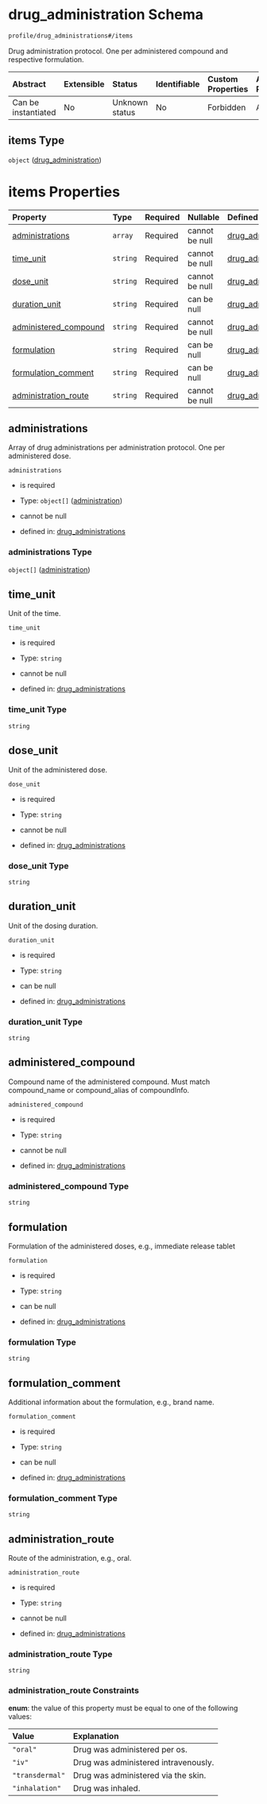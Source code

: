 # drug\_administration Schema

```txt
profile/drug_administrations#/items
```

Drug administration protocol. One per administered compound and respective formulation.

| Abstract            | Extensible | Status         | Identifiable | Custom Properties | Additional Properties | Access Restrictions | Defined In                                                                                               |
| :------------------ | :--------- | :------------- | :----------- | :---------------- | :-------------------- | :------------------ | :------------------------------------------------------------------------------------------------------- |
| Can be instantiated | No         | Unknown status | No           | Forbidden         | Allowed               | none                | [drug\_administrations.schema.json\*](../../out/drug_administrations.schema.json "open original schema") |

## items Type

`object` ([drug\_administration](drug_administrations-drug_administration.md))

# items Properties

| Property                                         | Type     | Required | Nullable       | Defined by                                                                                                                                                                   |
| :----------------------------------------------- | :------- | :------- | :------------- | :--------------------------------------------------------------------------------------------------------------------------------------------------------------------------- |
| [administrations](#administrations)              | `array`  | Required | cannot be null | [drug\_administrations](drug_administrations-drug_administration-properties-administrations.md "profile/drug_administrations#/items/properties/administrations")             |
| [time\_unit](#time_unit)                         | `string` | Required | cannot be null | [drug\_administrations](drug_administrations-drug_administration-properties-time_unit.md "profile/drug_administrations#/items/properties/time_unit")                         |
| [dose\_unit](#dose_unit)                         | `string` | Required | cannot be null | [drug\_administrations](drug_administrations-drug_administration-properties-dose_unit.md "profile/drug_administrations#/items/properties/dose_unit")                         |
| [duration\_unit](#duration_unit)                 | `string` | Required | can be null    | [drug\_administrations](drug_administrations-drug_administration-properties-duration_unit.md "profile/drug_administrations#/items/properties/duration_unit")                 |
| [administered\_compound](#administered_compound) | `string` | Required | cannot be null | [drug\_administrations](drug_administrations-drug_administration-properties-administered_compound.md "profile/drug_administrations#/items/properties/administered_compound") |
| [formulation](#formulation)                      | `string` | Required | can be null    | [drug\_administrations](drug_administrations-drug_administration-properties-formulation.md "profile/drug_administrations#/items/properties/formulation")                     |
| [formulation\_comment](#formulation_comment)     | `string` | Required | can be null    | [drug\_administrations](drug_administrations-drug_administration-properties-formulation_comment.md "profile/drug_administrations#/items/properties/formulation_comment")     |
| [administration\_route](#administration_route)   | `string` | Required | cannot be null | [drug\_administrations](drug_administrations-drug_administration-properties-administration_route.md "profile/drug_administrations#/items/properties/administration_route")   |

## administrations

Array of drug administrations per administration protocol. One per administered dose.

`administrations`

*   is required

*   Type: `object[]` ([administration](drug_administrations-drug_administration-properties-administrations-administration.md))

*   cannot be null

*   defined in: [drug\_administrations](drug_administrations-drug_administration-properties-administrations.md "profile/drug_administrations#/items/properties/administrations")

### administrations Type

`object[]` ([administration](drug_administrations-drug_administration-properties-administrations-administration.md))

## time\_unit

Unit of the time.

`time_unit`

*   is required

*   Type: `string`

*   cannot be null

*   defined in: [drug\_administrations](drug_administrations-drug_administration-properties-time_unit.md "profile/drug_administrations#/items/properties/time_unit")

### time\_unit Type

`string`

## dose\_unit

Unit of the administered dose.

`dose_unit`

*   is required

*   Type: `string`

*   cannot be null

*   defined in: [drug\_administrations](drug_administrations-drug_administration-properties-dose_unit.md "profile/drug_administrations#/items/properties/dose_unit")

### dose\_unit Type

`string`

## duration\_unit

Unit of the dosing duration.

`duration_unit`

*   is required

*   Type: `string`

*   can be null

*   defined in: [drug\_administrations](drug_administrations-drug_administration-properties-duration_unit.md "profile/drug_administrations#/items/properties/duration_unit")

### duration\_unit Type

`string`

## administered\_compound

Compound name of the administered compound. Must match compound\_name or compound\_alias of compoundInfo.

`administered_compound`

*   is required

*   Type: `string`

*   cannot be null

*   defined in: [drug\_administrations](drug_administrations-drug_administration-properties-administered_compound.md "profile/drug_administrations#/items/properties/administered_compound")

### administered\_compound Type

`string`

## formulation

Formulation of the administered doses, e.g., immediate release tablet

`formulation`

*   is required

*   Type: `string`

*   can be null

*   defined in: [drug\_administrations](drug_administrations-drug_administration-properties-formulation.md "profile/drug_administrations#/items/properties/formulation")

### formulation Type

`string`

## formulation\_comment

Additional information about the formulation, e.g., brand name.

`formulation_comment`

*   is required

*   Type: `string`

*   can be null

*   defined in: [drug\_administrations](drug_administrations-drug_administration-properties-formulation_comment.md "profile/drug_administrations#/items/properties/formulation_comment")

### formulation\_comment Type

`string`

## administration\_route

Route of the administration, e.g., oral.

`administration_route`

*   is required

*   Type: `string`

*   cannot be null

*   defined in: [drug\_administrations](drug_administrations-drug_administration-properties-administration_route.md "profile/drug_administrations#/items/properties/administration_route")

### administration\_route Type

`string`

### administration\_route Constraints

**enum**: the value of this property must be equal to one of the following values:

| Value           | Explanation                          |
| :-------------- | :----------------------------------- |
| `"oral"`        | Drug was administered per os.        |
| `"iv"`          | Drug was administered intravenously. |
| `"transdermal"` | Drug was administered via the skin.  |
| `"inhalation"`  | Drug was inhaled.                    |
